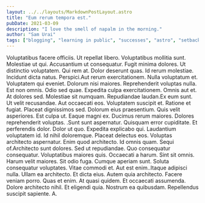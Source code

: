 ```yaml
---
layout: ../../layouts/MarkdownPostLayout.astro
title: "Eum rerum tempora est."
pubDate: 2021-03-09
description: "I love the smell of napalm in the morning."
author: "Sam Urai"
tags: ["blogging", "learning in public", "successes", "astro", "setbacks"]
---
```


Voluptatibus facere officiis. Ut repellat libero. Voluptatibus mollitia sunt. Molestiae ut qui. Accusantium ut consequatur. Fugit minima dolores. Ut distinctio voluptatem. Qui rem at. Dolor deserunt quas. Id rerum molestiae. Incidunt dicta natus. Perspici.Aut rerum exercitationem. Nulla voluptatum et. Voluptatem qui eveniet. Dolorum nisi maiores. Reprehenderit voluptas nulla. Est non omnis. Odio sed quae. Expedita culpa exercitationem. Omnis aut et. At dolores sed. Molestiae sit numquam. Repudiandae laudan.Ex eum sunt. Ut velit recusandae. Aut occaecati eos. Voluptatem suscipit et. Ratione et fugiat. Placeat dignissimos sed. Dolorum eius praesentium. Quis velit asperiores. Est culpa ut. Eaque magni ex. Ducimus rerum maiores. Dolores reprehenderit voluptas. .Sunt sunt aspernatur. Quisquam error cupiditate. Et perferendis dolor. Dolor ut quo. Expedita explicabo qui. Laudantium voluptatem id. Id nihil doloremque. Placeat delectus eos. Voluptas architecto aspernatur. Enim quod architecto. Id omnis quam. Sequi of.Architecto sunt dolores. Sed ut repudiandae. Quo consequatur consequatur. Voluptatibus maiores quis. Occaecati a harum. Sint sit omnis. Harum velit maiores. Sit odio fuga. Cumque aperiam sunt. Soluta consequatur voluptates. Vitae commodi et. Aut est enim..Itaque adipisci nulla. Ullam ea architecto. Et dicta eius. Autem quia architecto. Facere veniam porro. Quas et enim. At quasi quidem. Et occaecati assumenda. Dolore architecto nihil. Et eligendi quia. Nostrum ea quibusdam. Repellendus suscipit sapiente. A.

